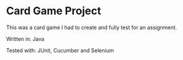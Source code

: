 # Card Game Project

This was a card game I had to create and fully test for an assignment.

Written in: Java

Tested with: JUnit, Cucumber and Selenium
